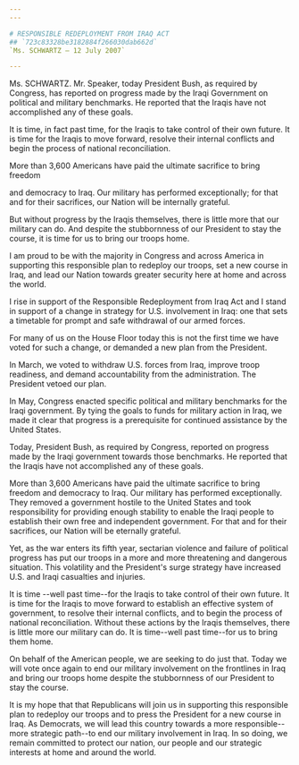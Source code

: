 ```yaml
---
---

# RESPONSIBLE REDEPLOYMENT FROM IRAQ ACT
## `723c83328be3182884f266030dab662d`
`Ms. SCHWARTZ — 12 July 2007`

---
```



Ms. SCHWARTZ. Mr. Speaker, today President Bush, as required by 
Congress, has reported on progress made by the Iraqi Government on 
political and military benchmarks. He reported that the Iraqis have not 
accomplished any of these goals.

It is time, in fact past time, for the Iraqis to take control of 
their own future. It is time for the Iraqis to move forward, resolve 
their internal conflicts and begin the process of national 
reconciliation.

More than 3,600 Americans have paid the ultimate sacrifice to bring 
freedom


and democracy to Iraq. Our military has performed exceptionally; for 
that and for their sacrifices, our Nation will be internally grateful.

But without progress by the Iraqis themselves, there is little more 
that our military can do. And despite the stubbornness of our President 
to stay the course, it is time for us to bring our troops home.

I am proud to be with the majority in Congress and across America in 
supporting this responsible plan to redeploy our troops, set a new 
course in Iraq, and lead our Nation towards greater security here at 
home and across the world.

I rise in support of the Responsible Redeployment from Iraq Act and I 
stand in support of a change in strategy for U.S. involvement in Iraq: 
one that sets a timetable for prompt and safe withdrawal of our armed 
forces.

For many of us on the House Floor today this is not the first time we 
have voted for such a change, or demanded a new plan from the 
President.

In March, we voted to withdraw U.S. forces from Iraq, improve troop 
readiness, and demand accountability from the administration. The 
President vetoed our plan.

In May, Congress enacted specific political and military benchmarks 
for the Iraqi government. By tying the goals to funds for military 
action in Iraq, we made it clear that progress is a prerequisite for 
continued assistance by the United States.

Today, President Bush, as required by Congress, reported on progress 
made by the Iraqi government towards those benchmarks. He reported that 
the Iraqis have not accomplished any of these goals.

More than 3,600 Americans have paid the ultimate sacrifice to bring 
freedom and democracy to Iraq. Our military has performed 
exceptionally. They removed a government hostile to the United States 
and took responsibility for providing enough stability to enable the 
Iraqi people to establish their own free and independent government. 
For that and for their sacrifices, our Nation will be eternally 
grateful.

Yet, as the war enters its fifth year, sectarian violence and failure 
of political progress has put our troops in a more and more threatening 
and dangerous situation. This volatility and the President's surge 
strategy have increased U.S. and Iraqi casualties and injuries.

It is time --well past time--for the Iraqis to take control of their 
own future. It is time for the Iraqis to move forward to establish an 
effective system of government, to resolve their internal conflicts, 
and to begin the process of national reconciliation. Without these 
actions by the Iraqis themselves, there is little more our military can 
do. It is time--well past time--for us to bring them home.

On behalf of the American people, we are seeking to do just that. 
Today we will vote once again to end our military involvement on the 
frontlines in Iraq and bring our troops home despite the stubbornness 
of our President to stay the course.

It is my hope that that Republicans will join us in supporting this 
responsible plan to redeploy our troops and to press the President for 
a new course in Iraq. As Democrats, we will lead this country towards a 
more responsible--more strategic path--to end our military involvement 
in Iraq. In so doing, we remain committed to protect our nation, our 
people and our strategic interests at home and around the world.